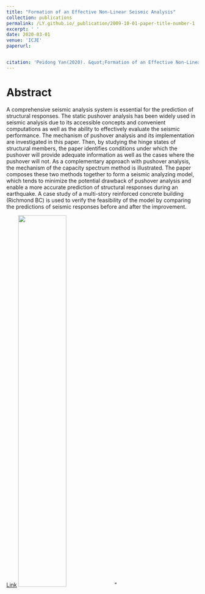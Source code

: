 ```yaml
---
title: "Formation of an Effective Non-Linear Seismic Analysis"
collection: publications
permalink: /LY.github.io/_publication/2009-10-01-paper-title-number-1
excerpt: ' '
date: 2020-03-01
venue: 'ICJE'
paperurl: 


citation: 'Peidong Yan(2020). &quot;Formation of an Effective Non-Linear Seismic Analysis.&quot;, DOI: 10.6919/ICJE.201910_5(11).0017, ISSN: 2414-1895 <i>ICJE</i>. 1(1).'
---
```



Abstract
===
A comprehensive seismic analysis system is essential for the prediction of structural responses. The static pushover analysis has been widely used in seismic analysis due to its accessible concepts and convenient computations as well as the ability to effectively evaluate the seismic performance. The mechanism of pushover analysis and its implementation are investigated in this paper. Then, by studying the hinge states of structural members, the paper identifies conditions under which the pushover will provide adequate information as well as the cases where the pushover will not. As a complementary approach with pushover analysis, the mechanism of the capacity spectrum method is illustrated. The paper composes these two methods together to form a seismic analyzing model, which tends to minimize the potential drawback of pushover analysis and enable a more accurate prediction of structural responses during an earthquake. A case study of a multi-story reinforced concrete building (Richmond BC) is used to verify the feasibility of the model by comparing the predictions of seismic responses before and after the improvement.

[Link](https://github.com/LorenYan98/LY.github.io/blob/main/files/_Pushover_Research%20paperICJE-5-11-120-129.pdf)
<img src='/LY.github.io/images/pushover.png.png' width='50%' height = '50%'>"
